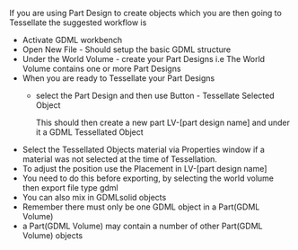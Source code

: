 If you are using Part Design to create objects which you are then going to Tessellate the suggested workflow is

* Activate GDML workbench
* Open New File - Should setup the basic GDML structure
* Under the World Volume - create your Part Designs i.e The World Volume contains one or more Part Designs
* When you are ready to Tessellate your Part Designs
    - select the Part Design and then use Button - Tessellate Selected Object

      This should then create a new part LV-[part design name] and under it a GDML Tessellated Object
* Select the Tessellated Objects material via Properties window if a material was not selected at the time of Tessellation.
* To adjust the position use the Placement in LV-[part design name]
*  You need to do this before exporting, by selecting the world volume then export file type gdml
* You can also mix in GDMLsolid objects
* Remember there must only be one GDML object in a Part(GDML Volume)
* a Part(GDML Volume) may contain a number of other Part(GDML Volume) objects